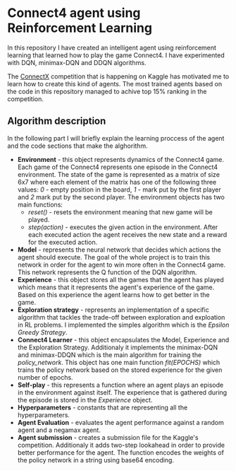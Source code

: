 # Connect4 agent using Reinforcement Learning #

In this repository I have created an intelligent agent using reinforcement learning that learned how to play the game Connect4. I have experimented with DQN, minimax-DQN and DDQN algorithms.

The [ConnectX](https://www.kaggle.com/c/connectx/overview "Named link title") competition that is happening on Kaggle has motivated me to learn how to create this kind of agents. The most trained agents based on the code in this repository managed to achive top 15% ranking in the competition.

## Algorithm description ##

In the following part I will briefly explain the learning proccess of the agent and the code sections that make the alghorithm.

  * __Environment__ - this object represents dynamics of the Connect4 game. Each game of the Connect4 represents one episode in the Connect4 environment. The state of the game is represented as a matrix of size 6x7 where each element of the matrix has one of the following three values: _0_ - empty position in the board, _1_ - mark put by the first player and _2_ mark put by the second player. The environment objects has two main functions:
      * _reset()_ - resets the environment meaning that new game will be played.
      * _step(action)_ - executes the given action in the environment. After each executed action the agent receives the new state and a reward for the executed action.
  * __Model__ - represents the neural network that decides which actions the agent should execute. The goal of the whole project is to train this network in order for the agent to win more often in the Connect4 game. This network represents the Q function of the DQN algorithm.
  * __Experience__ - this object stores all the games that the agent has played which means that it represents the agent's experience of the game. Based on this experience the agent learns how to get better in the game.
  * __Exploration strategy__ - represents an implementation of a specific algorithm that tackles the trade-off between exploration and exploation in RL problems. I implemented the simples algorithm which is the _Epsilon Greedy Strategy_.
  * __Connect4 Learner__ - this object encapsulates the Model, Experience and the Exploration Strategy. Additionaly it implements the minimax-DQN and minimax-DDQN which is the main algorithm for training the _policy_network_. This object has one main function _fit(EPOCHS)_ which trains the policy network based on the stored experience for the given number of epochs.
  * __Self-play__ - this represents a function where an agent plays an episode in the environment against itself. The experience that is gathered during the episode is stored in the _Experience_ object.
  * __Hyperparameters__ - constants that are representing all the hyperparameters.
  * __Agent Evaluation__ - evaluates the agent performance against a random agent and a negamax agent.
  * __Agent submission__ - creates a submission file for the Kaggle's competition. Additionaly it adds two-step lookahead in order to provide better performance for the agent. The function encodes the weights of the policy network in a string using base64 encoding. 
